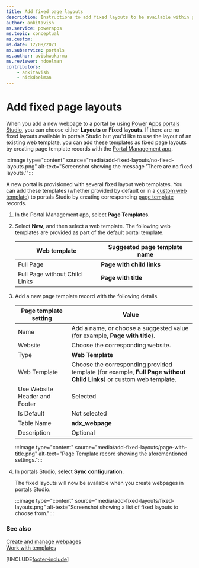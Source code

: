 ```yaml
---
title: Add fixed page layouts
description: Instructions to add fixed layouts to be available within portals Studio.
author: ankitavish
ms.service: powerapps
ms.topic: conceptual
ms.custom: 
ms.date: 12/08/2021
ms.subservice: portals
ms.author: avishwakarma
ms.reviewer: ndoelman
contributors:
    - ankitavish
    - nickdoelman
---
```


# Add fixed page layouts
<!--note from editor: Maybe it would be better to follow the UI in this case and use the title "Add fixed layouts to pages"? It occurs to me that fixed layouts aren't really defined anywhere and there's no clear story about why you'd want to use them. This why I suggest adding "...but you'd like to use the layout of an existing web template" in the following paragraph. If this isn't why you'd want to use them, please excuse!-->
When you add a new webpage to a portal by using [Power Apps portals Studio](../portal-designer-anatomy.md), you can choose either **Layouts** or **Fixed layouts**. If there are no fixed layouts available in portals Studio but you'd like to use the layout of an existing web template, you can add these templates as fixed page layouts by creating page template records with the [Portal Management app](configure-portal.md).<!--note from editor: Please check my suggested alt text. I believe there's a way to get double quotation marks in alt text (by using a backslash), but I'd like to verify that before I break the build.-->

:::image type="content" source="media/add-fixed-layouts/no-fixed-layouts.png" alt-text="Screenshot showing the message 'There are no fixed layouts.'":::

<!--note from editor: If there is only one way to add fixed layouts, you don't need this heading. If or when you add another method, this H2 can come back and the new method will be an H2 too. 
## Add fixed layouts using page templates
-->

A new portal is provisioned with several<!--note from editor: Do you think "many" is the right word here? It looks like there are only two by default, unless I've misread this paragraph.--> fixed layout web templates. You can add these templates (whether provided by default or in a [custom web template](../liquid/create-custom-template.md)) to portals Studio by creating corresponding [page template](page-templates.md) records.

1. In the Portal Management app, select **Page Templates**.

1. Select **New**, and then select a web template. The following web templates are provided as part of the default portal template.

    | Web template | Suggested page template name |
    | - | - |
    | Full Page | **Page with child links** |
    | Full Page without Child Links | **Page with title** |

1. Add a new page template record with the following details.

    | Page template setting | Value |
    | - | - |
    | Name | Add a name, or choose a suggested value (for example, **Page with title**). |
    | Website | Choose the corresponding website. |
    | Type | **Web Template** |
    | Web Template | Choose the corresponding provided template (for example, **Full Page without Child Links**) or custom web template.<!--note from editor: Edit okay?--> |
    | Use Website Header and Footer | Selected |
    | Is Default | Not selected |
    | Table Name | **adx_webpage** |
    | Description | Optional |

    :::image type="content" source="media/add-fixed-layouts/page-with-title.png" alt-text="Page Template record showing the aforementioned settings.":::

1. In portals Studio, select **Sync configuration**.

   The fixed layouts will now be available when you create webpages in portals Studio.<!--note from editor: Suggested. "Should" is kind of a dangerous word to use if you're not telling people what to do if the layouts aren't available.-->

   :::image type="content" source="media/add-fixed-layouts/fixed-layouts.png" alt-text="Screenshot showing a list of fixed layouts to choose from.":::

### See also

[Create and manage webpages](../create-manage-webpages.md) <br>
[Work with templates](../work-with-templates.md)


[!INCLUDE[footer-include](../../../includes/footer-banner.md)]